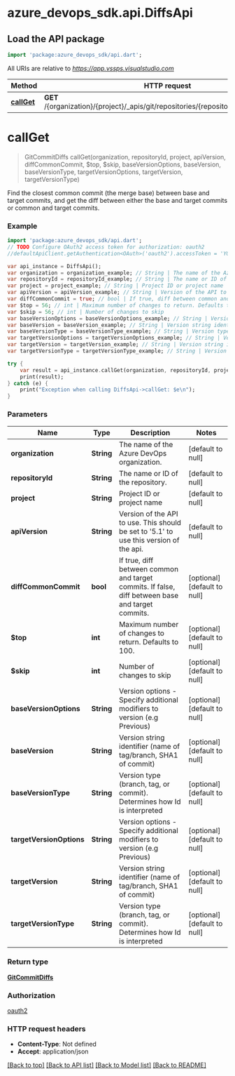 # azure_devops_sdk.api.DiffsApi

## Load the API package
```dart
import 'package:azure_devops_sdk/api.dart';
```

All URIs are relative to *https://app.vssps.visualstudio.com*

Method | HTTP request | Description
------------- | ------------- | -------------
[**callGet**](DiffsApi.md#callGet) | **GET** /{organization}/{project}/_apis/git/repositories/{repositoryId}/diffs/commits | 


# **callGet**
> GitCommitDiffs callGet(organization, repositoryId, project, apiVersion, diffCommonCommit, $top, $skip, baseVersionOptions, baseVersion, baseVersionType, targetVersionOptions, targetVersion, targetVersionType)



Find the closest common commit (the merge base) between base and target commits, and get the diff between either the base and target commits or common and target commits.

### Example 
```dart
import 'package:azure_devops_sdk/api.dart';
// TODO Configure OAuth2 access token for authorization: oauth2
//defaultApiClient.getAuthentication<OAuth>('oauth2').accessToken = 'YOUR_ACCESS_TOKEN';

var api_instance = DiffsApi();
var organization = organization_example; // String | The name of the Azure DevOps organization.
var repositoryId = repositoryId_example; // String | The name or ID of the repository.
var project = project_example; // String | Project ID or project name
var apiVersion = apiVersion_example; // String | Version of the API to use.  This should be set to '5.1' to use this version of the api.
var diffCommonCommit = true; // bool | If true, diff between common and target commits. If false, diff between base and target commits.
var $top = 56; // int | Maximum number of changes to return. Defaults to 100.
var $skip = 56; // int | Number of changes to skip
var baseVersionOptions = baseVersionOptions_example; // String | Version options - Specify additional modifiers to version (e.g Previous)
var baseVersion = baseVersion_example; // String | Version string identifier (name of tag/branch, SHA1 of commit)
var baseVersionType = baseVersionType_example; // String | Version type (branch, tag, or commit). Determines how Id is interpreted
var targetVersionOptions = targetVersionOptions_example; // String | Version options - Specify additional modifiers to version (e.g Previous)
var targetVersion = targetVersion_example; // String | Version string identifier (name of tag/branch, SHA1 of commit)
var targetVersionType = targetVersionType_example; // String | Version type (branch, tag, or commit). Determines how Id is interpreted

try { 
    var result = api_instance.callGet(organization, repositoryId, project, apiVersion, diffCommonCommit, $top, $skip, baseVersionOptions, baseVersion, baseVersionType, targetVersionOptions, targetVersion, targetVersionType);
    print(result);
} catch (e) {
    print("Exception when calling DiffsApi->callGet: $e\n");
}
```

### Parameters

Name | Type | Description  | Notes
------------- | ------------- | ------------- | -------------
 **organization** | **String**| The name of the Azure DevOps organization. | [default to null]
 **repositoryId** | **String**| The name or ID of the repository. | [default to null]
 **project** | **String**| Project ID or project name | [default to null]
 **apiVersion** | **String**| Version of the API to use.  This should be set to &#39;5.1&#39; to use this version of the api. | [default to null]
 **diffCommonCommit** | **bool**| If true, diff between common and target commits. If false, diff between base and target commits. | [optional] [default to null]
 **$top** | **int**| Maximum number of changes to return. Defaults to 100. | [optional] [default to null]
 **$skip** | **int**| Number of changes to skip | [optional] [default to null]
 **baseVersionOptions** | **String**| Version options - Specify additional modifiers to version (e.g Previous) | [optional] [default to null]
 **baseVersion** | **String**| Version string identifier (name of tag/branch, SHA1 of commit) | [optional] [default to null]
 **baseVersionType** | **String**| Version type (branch, tag, or commit). Determines how Id is interpreted | [optional] [default to null]
 **targetVersionOptions** | **String**| Version options - Specify additional modifiers to version (e.g Previous) | [optional] [default to null]
 **targetVersion** | **String**| Version string identifier (name of tag/branch, SHA1 of commit) | [optional] [default to null]
 **targetVersionType** | **String**| Version type (branch, tag, or commit). Determines how Id is interpreted | [optional] [default to null]

### Return type

[**GitCommitDiffs**](GitCommitDiffs.md)

### Authorization

[oauth2](../README.md#oauth2)

### HTTP request headers

 - **Content-Type**: Not defined
 - **Accept**: application/json

[[Back to top]](#) [[Back to API list]](../README.md#documentation-for-api-endpoints) [[Back to Model list]](../README.md#documentation-for-models) [[Back to README]](../README.md)


